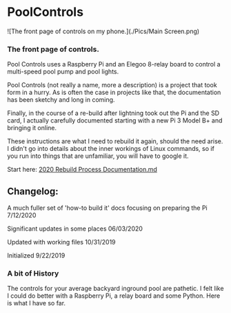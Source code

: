 # PoolControls
![The front page of controls on my phone.](./Pics/Main Screen.png)
### The front page of controls.

Pool Controls uses a Raspberry Pi and an Elegoo 8-relay board to control a multi-speed pool pump and pool lights.

Pool Controls (not really a name, more a description) is a project that took form in a hurry. As is often the case in projects like that, the documentation has been sketchy and long in coming.

Finally, in the course of a re-build after lightning took out the Pi and the SD card, I actually carefully documented starting with a new Pi 3 Model B+ and bringing it online.

These instructions are what I need to rebuild it again, should the need arise.  I didn't go into details about the inner workings of Linux commands, so if you run into things that are unfamiliar, you will have to google it.

Start here: [2020 Rebuild Process Documentation.md](./Docs/2020%20Rebuild%20Process%20Documentation.md)

## Changelog:

A much fuller set of 'how-to build it' docs focusing on preparing the Pi  7/12/2020

Significant updates in some places 06/03/2020

Updated with working files 10/31/2019

Initialized 9/22/2019

### A bit of History

The controls for your average backyard inground pool are pathetic.  I felt like I could do better with a Raspberry Pi, a relay board and some Python.  Here is what I have so far.


